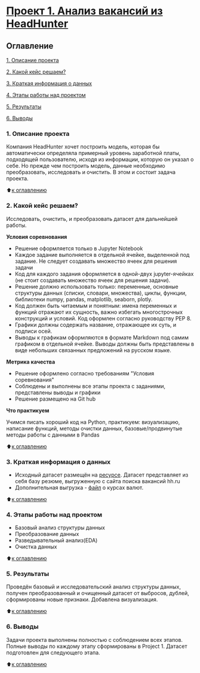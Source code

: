 # [Проект 1. Анализ вакансий из HeadHunter](https://github.com/Abricovich/Abricovich-sf_data_science/blob/master/project_1/Project%201.ipynb)

## Оглавление
[1. Описание проекта](https://github.com/Abricovich/Abricovich-sf_data_science/blob/master/project_1/README.md#1-%D0%BE%D0%BF%D0%B8%D1%81%D0%B0%D0%BD%D0%B8%D0%B5-%D0%BF%D1%80%D0%BE%D0%B5%D0%BA%D1%82%D0%B0)

[2. Какой кейс решаем?](https://github.com/Abricovich/Abricovich-sf_data_science/blob/master/project_1/README.md#2-%D0%BA%D0%B0%D0%BA%D0%BE%D0%B9-%D0%BA%D0%B5%D0%B9%D1%81-%D1%80%D0%B5%D1%88%D0%B0%D0%B5%D0%BC)

[3. Краткая информация о данных](https://github.com/Abricovich/Abricovich-sf_data_science/blob/master/project_1/README.md#3-%D0%BA%D1%80%D0%B0%D1%82%D0%BA%D0%B0%D1%8F-%D0%B8%D0%BD%D1%84%D0%BE%D1%80%D0%BC%D0%B0%D1%86%D0%B8%D1%8F-%D0%BE-%D0%B4%D0%B0%D0%BD%D0%BD%D1%8B%D1%85)

[4. Этапы работы над проектом](https://github.com/Abricovich/Abricovich-sf_data_science/blob/master/project_1/README.md#4-%D1%8D%D1%82%D0%B0%D0%BF%D1%8B-%D1%80%D0%B0%D0%B1%D0%BE%D1%82%D1%8B-%D0%BD%D0%B0%D0%B4-%D0%BF%D1%80%D0%BE%D0%B5%D0%BA%D1%82%D0%BE%D0%BC)

[5. Результаты](https://github.com/Abricovich/Abricovich-sf_data_science/blob/master/project_1/README.md#5-%D1%80%D0%B5%D0%B7%D1%83%D0%BB%D1%8C%D1%82%D0%B0%D1%82%D1%8B)

[6. Выводы](https://github.com/Abricovich/Abricovich-sf_data_science/blob/master/project_1/README.md#6-%D0%B2%D1%8B%D0%B2%D0%BE%D0%B4%D1%8B)

### 1. Описание проекта
Компания HeadHunter хочет построить модель, которая бы автоматически определяла примерный уровень заработной платы, подходящей пользователю, исходя из информации, которую он указал о себе. Но прежде чем построить модель, данные необходимо преобразовать, исследовать и очистить. В этом и состоит задача проекта.

:arrow_up:[к оглавлению](https://github.com/Abricovich/Abricovich-sf_data_science/blob/master/project_1/README.md#%D0%BE%D0%B3%D0%BB%D0%B0%D0%B2%D0%BB%D0%B5%D0%BD%D0%B8%D0%B5)

### 2. Какой кейс решаем?
Исследовать, очистить, и преобразовать датасет для дальнейшей работы. 

**Условия соревнования**
- Решение оформляется только в Jupyter Notebook
- Каждое задание выполняется в отдельной ячейке, выделенной под задание. Не следует создавать множество ячеек для решения задачи
- Код для каждого задания оформляется в одной-двух jupyter-ячейках (не стоит создавать множество ячеек для решения задачи).
- Решение должно использовать только: переменные, основные структуры данных (списки, словари, множества), циклы, функции, библиотеки numpy, pandas, matplotlib, seaborn, plotly. 
- Код должен быть читаемым и понятным: имена переменных и функций отражают их сущность, важно избегать многострочных конструкций и условий. Код оформлен согласно руководству PEP 8.
- Графики должны содержать название, отражающее их суть, и подписи осей.
- Выводы к графикам оформляются в формате Markdown под самим графиком в отдельной ячейке. Выводы должны быть представлены в виде небольших связанных предложений на русском языке.

**Метрика качества**
- Решение оформлено согласно требованиям "Условия соревнования"
- Соблюдены и выполнены все этапы проекта с заданиями, представлены выводы и графики
- Решение размещено на Git hub


**Что практикуем**

Учимся писать хороший код на Python, практикуем: визуализацию, написание функций,
методы очистки данных, базовые/продвинутые методы работы  с данными в Pandas 

:arrow_up:[к оглавлению](https://github.com/Abricovich/Abricovich-sf_data_science/blob/master/project_1/README.md#%D0%BE%D0%B3%D0%BB%D0%B0%D0%B2%D0%BB%D0%B5%D0%BD%D0%B8%D0%B5)

### 3. Краткая информация о данных
- Исходный датасет размещён на [ресурсе](https://drive.google.com/file/d/164vl81i9SHURB-xJxCrMYPDdYoSxRxOs/view?usp=sharing). 
Датасет представляет из себя базу резюме, выгруженную с сайта поиска вакансий hh.ru
- Дополнительная выгрузка - [файл](https://drive.google.com/file/d/1zIIaWf_J6M3faQ13MLuPpI6YR1NS_YYe/view?usp=sharing) о курсах валют.

:arrow_up:[к оглавлению](https://github.com/Abricovich/Abricovich-sf_data_science/blob/master/project_1/README.md#%D0%BE%D0%B3%D0%BB%D0%B0%D0%B2%D0%BB%D0%B5%D0%BD%D0%B8%D0%B5)

### 4. Этапы работы над проектом
- Базовый анализ структуры данных
- Преобразование данных
- Разведывательный анализ(EDA)
- Очистка данных

:arrow_up:[к оглавлению](https://github.com/Abricovich/Abricovich-sf_data_science/blob/master/project_1/README.md#%D0%BE%D0%B3%D0%BB%D0%B0%D0%B2%D0%BB%D0%B5%D0%BD%D0%B8%D0%B5)
 

### 5. Результаты
Проведён базовый и исследовательский анализ структуры данных, получен преобразованный и очищенный датасет от выбросов, дублей, сформированы новые признаки. Добавлена визуализация.

:arrow_up:[к оглавлению](https://github.com/Abricovich/Abricovich-sf_data_science/blob/master/project_1/README.md#%D0%BE%D0%B3%D0%BB%D0%B0%D0%B2%D0%BB%D0%B5%D0%BD%D0%B8%D0%B5)

### 6. Выводы
Задачи проекта выполнены полностью с соблюдением всех этапов. Полные выводы по каждому этапу сформированы в Project 1. Датасет подготовлен для следующего этапа.
 
:arrow_up:[к оглавлению](https://github.com/Abricovich/Abricovich-sf_data_science/blob/master/project_1/README.md#%D0%BE%D0%B3%D0%BB%D0%B0%D0%B2%D0%BB%D0%B5%D0%BD%D0%B8%D0%B5)








